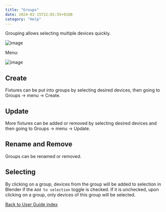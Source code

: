 ```yaml
---
title: "Groups"
date: 2024-02-15T22:01:55+0100
category: "Help"
---
```


Grouping allows selecting multiple devices quickly.

![image](https://github.com/open-stage/blender-dmx/assets/3680926/9ceee811-80ce-4e19-a0ca-1b68362ae0d0)

Menu:

![image](https://github.com/open-stage/blender-dmx/assets/3680926/c2c1e027-aefd-4e89-90a3-f746aa152c2d)

## Create

Fixtures can be put into groups by selecting desired devices, then going to Groups → menu → Create.

## Update

More fixtures can be added or removed by selecting desired devices and then going to Groups → menu → Update.

## Rename and Remove

Groups can be renamed or removed.

## Selecting

By clicking on a group, devices from the group will be added to selection in Blender if the `Add to selection` toggle is checked. If it is unchecked, upon clicking on a group, only devices of this group will be selected.


<a href="/docs/user_guide/">Back to User Guide index</a>
